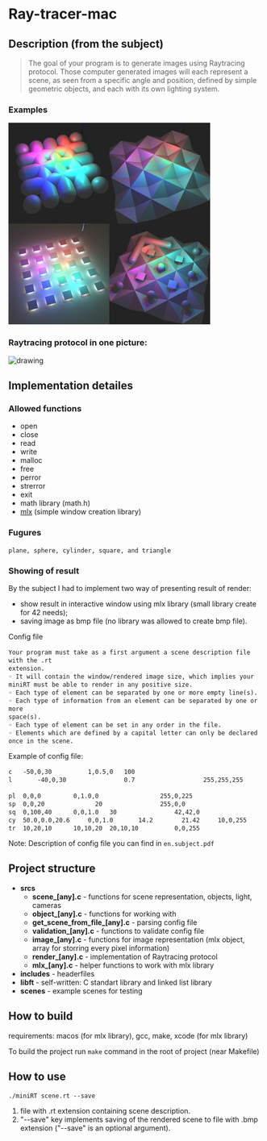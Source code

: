 # Ray-tracer-mac

## Description (from the subject)

> The goal of your program is to generate images using Raytracing protocol. Those computer generated images will each represent a scene, as seen from a specific angle and position, defined by simple geometric objects, and each with its own lighting system.

### Examples
<img src="scenes/example_images/example.jpg" alt="drawing" width="400"/>

### Raytracing protocol in one picture:  
<img src="https://developer.nvidia.com/sites/default/files/pictures/2018/RayTracing/ray-tracing-image-1.jpg" alt="drawing" width="400"/>

## Implementation detailes
### Allowed functions
* open
* close
* read
* write
* malloc
* free
* perror
* strerror
* exit
* math library (math.h)
* [mlx](https://harm-smits.github.io/42docs/libs/minilibx/introduction.html) (simple window creation library)


### Fugures
```
plane, sphere, cylinder, square, and triangle
```

### Showing of result
By the subject I had to implement two way of presenting result of render:
* show result in interactive window using mlx library (small library create for 42 needs);
* saving image as bmp file (no library was allowed to create bmp file).

Config file
```
Your program must take as a first argument a scene description file with the .rt
extension.
◦ It will contain the window/rendered image size, which implies your miniRT must be able to render in any positive size.
◦ Each type of element can be separated by one or more empty line(s).
◦ Each type of information from an element can be separated by one or more
space(s).
◦ Each type of element can be set in any order in the file.
◦ Elements which are defined by a capital letter can only be declared once in the scene.
```
Example of config file:
```
c	-50,0,30          1,0.5,0	100
l       -40,0,30		        0.7	                  255,255,255

pl	0,0,0		  0,1.0,0				  255,0,225
sp	0,0,20				20		          255,0,0
sq	0,100,40	  0,0,1.0	30		          42,42,0
cy	50.0,0.0,20.6	  0,0,1.0       14.2	    21.42	  10,0,255
tr	10,20,10	  10,10,20	20,10,10		  0,0,255
```
Note: Description of config file you can find in `en.subject.pdf`

## Project structure
* **srcs**
  * **scene_[any].c** - functions for scene representation, objects, light, cameras
  * **object_[any].c** - functions for working with
  * **get_scene_from_file_[any].c** - parsing config file
  * **validation_[any].c** - functions to validate config file
  * **image_[any].c** - functions for image representation (mlx object, array for storring every pixel information)
  * **render_[any].c** - implementation of Raytracing protocol
  * **mlx_[any].c** - helper functions to work with mlx library
* **includes** - headerfiles
* **libft** - self-written: C standart library and linked list library
* **scenes** - example scenes for testing

## How to build
requirements: macos (for mlx library), gcc, make, xcode (for mlx library)

To build the project run `make` command in the root of project (near Makefile)

## How to use
```
./miniRT scene.rt --save
```
1. file with .rt extension containing scene description.
2. "--save" key implements saving of the rendered scene to file with .bmp extension ("--save" is an optional argument).




